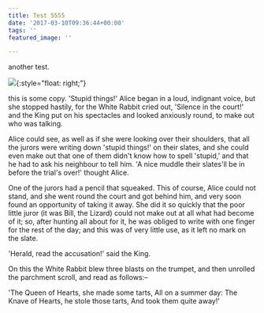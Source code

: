 ```yaml
---
title: Test 5555
date: '2017-03-10T09:36:44+00:00'
tags: ''
featured_image: ''

---
```

another test.

![](/uploads/android-chrome-256x256.png){:style="float: right;"}

this is some copy. 'Stupid things!' Alice began in a loud, indignant voice, but she stopped hastily, for the White Rabbit cried out, 'Silence in the court!' and the King put on his spectacles and looked anxiously round, to make out who was talking.

Alice could see, as well as if she were looking over their shoulders, that all the jurors were writing down 'stupid things!' on their slates, and she could even make out that one of them didn't know how to spell 'stupid,' and that he had to ask his neighbour to tell him. 'A nice muddle their slates'll be in before the trial's over!' thought Alice.

One of the jurors had a pencil that squeaked. This of course, Alice could not stand, and she went round the court and got behind him, and very soon found an opportunity of taking it away. She did it so quickly that the poor little juror (it was Bill, the Lizard) could not make out at all what had become of it; so, after hunting all about for it, he was obliged to write with one finger for the rest of the day; and this was of very little use, as it left no mark on the slate.

'Herald, read the accusation!' said the King.

On this the White Rabbit blew three blasts on the trumpet, and then unrolled the parchment scroll, and read as follows:–

'The Queen of Hearts, she made some tarts, All on a summer day: The Knave of Hearts, he stole those tarts, And took them quite away!'